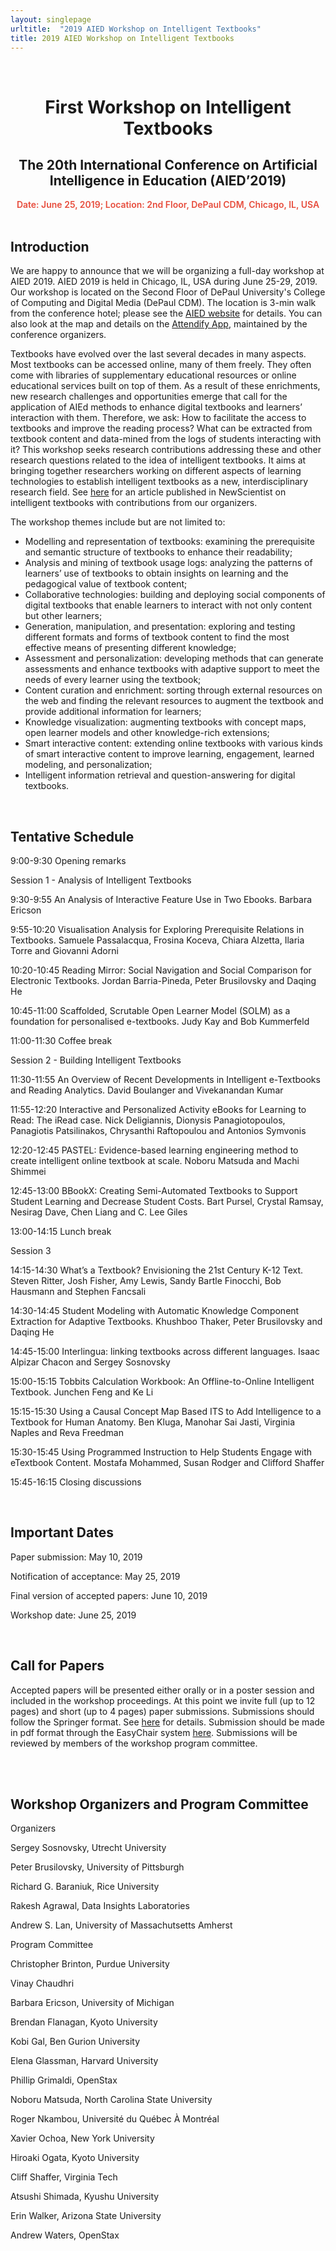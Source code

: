 ```yaml
---
layout: singlepage
urltitle:  "2019 AIED Workshop on Intelligent Textbooks"
title: 2019 AIED Workshop on Intelligent Textbooks
---
```



<br>
<div class="row">
  <div class="col-xs-12">
    <center><h1>First Workshop on Intelligent Textbooks</h1></center>
    <center><h2>The 20th International Conference on Artificial Intelligence in Education (AIED’2019)</h2></center>
    <center><span style="color:#e74c3c;font-weight:600;">
      Date: June 25, 2019;        
      Location: 2nd Floor, DePaul CDM, Chicago, IL, USA     
    </span></center>
  </div>
</div>


<br>
<div class="row" id="intro">
  <div class="col-xs-12">
    <h2>Introduction</h2>
  </div>
</div>
<div class="row">
  <div class="col-xs-12">
    <p>

We are happy to announce that we will be organizing a full-day workshop at AIED 2019. AIED 2019 is held in Chicago, IL, USA during June 25-29, 2019. Our workshop is located on the Second Floor of DePaul University's College of Computing and Digital Media (DePaul CDM). The location is 3-min walk from the conference hotel; please see the <span style="color:#1a1aff;font-weight:400;"><a href="https://caed-lab.com/aied2019/index.html">AIED website</a></span> for details. You can also look at the map and details on the <span style="color:#1a1aff;font-weight:400;"><a href="https://nam05.safelinks.protection.outlook.com/?url=https%3A%2F%2Fsuklaa.us20.list-manage.com%2Ftrack%2Fclick%3Fu%3Df227e5907e43ecaeca460868e%26id%3D9ab55055a2%26e%3D6f637b34f6&data=02%7C01%7Cpeterb%40pitt.edu%7Cf79f4d7dd2344429524008d6ef3d7ee0%7C9ef9f489e0a04eeb87cc3a526112fd0d%7C1%7C0%7C636959444736699823&sdata=aaTA3YolFtE%2BLdC58779%2BLTCFURO6GOf2hJAvq1f0UI%3D&reserved=0">Attendify App</a></span>, maintained by the conference organizers. 
</p>

<p>
Textbooks have evolved over the last several decades in many aspects. Most textbooks can be 
accessed online, many of them freely. They often come with libraries of supplementary educational 
resources or online educational services built on top of them. As a result of these enrichments, 
new research challenges and opportunities emerge that call for the application of AIEd methods 
to enhance digital textbooks and learners’ interaction with them. Therefore, we ask: How to 
facilitate the access to textbooks and improve the reading process? What can be extracted from 
textbook content and data-mined from the logs of students interacting with it? This workshop seeks 
research contributions addressing these and other research questions related to the idea of 
intelligent textbooks. It aims at bringing together researchers working on different aspects of 
learning technologies to establish intelligent textbooks as a new, interdisciplinary research field.
See <span style="color:#1a1aff;font-weight:400;"><a href="https://www.newscientist.com/article/mg22329832-600-digital-textbooks-adapt-to-your-level-as-you-learn/">here</a></span> for an article published in NewScientist on intelligent textbooks with contributions from our organizers.
</p>

The workshop themes include but are not limited to:
<ul>
<li>
Modelling and representation of textbooks: examining the prerequisite and semantic structure of 
textbooks to enhance their readability;
</li>
<li>
Analysis and mining of textbook usage logs: analyzing the patterns of learners’ use of textbooks 
to obtain insights on learning and the pedagogical value of textbook content;
</li>
<li>
Collaborative technologies: building and deploying social components of digital textbooks that 
enable learners to interact with not only content but other learners;
</li>
<li>
Generation, manipulation, and presentation: exploring and testing different formats and forms of 
textbook content to find the most effective means of presenting different knowledge;
</li>
<li>
Assessment and personalization: developing methods that can generate assessments and enhance 
textbooks with adaptive support to meet the needs of every learner using the textbook;
</li>
<li>
Content curation and enrichment: sorting through external resources on the web and finding the 
relevant resources to augment the textbook and provide additional information for learners;   
</li>
<li>
Knowledge visualization: augmenting textbooks with concept maps, open learner models and other 
knowledge-rich extensions;
</li>
<li>
Smart interactive content: extending online textbooks with various kinds of smart interactive 
content to improve learning, engagement, learned modeling, and personalization;
</li>
<li>
Intelligent information retrieval and question-answering for digital textbooks.
</li>
</ul>

  </div>
</div> <br>



<div class="row" id="schedule">
  <div class="col-xs-12">
    <h2>Tentative Schedule</h2>
  </div>
</div>

9:00-9:30 Opening remarks

Session 1 - Analysis of Intelligent Textbooks 

9:30-9:55 An Analysis of Interactive Feature Use in Two Ebooks. Barbara Ericson

9:55-10:20 Visualisation Analysis for Exploring Prerequisite Relations in Textbooks. Samuele Passalacqua, Frosina Koceva, Chiara Alzetta, Ilaria Torre and Giovanni Adorni

10:20-10:45 Reading Mirror: Social Navigation and Social Comparison for Electronic Textbooks. Jordan Barria-Pineda, Peter Brusilovsky and Daqing He

10:45-11:00 Scaffolded, Scrutable Open Learner Model (SOLM) as a foundation for personalised e-textbooks. Judy Kay and Bob Kummerfeld

11:00-11:30 Coffee break

Session 2 - Building Intelligent Textbooks

11:30-11:55 An Overview of Recent Developments in Intelligent e-Textbooks and Reading Analytics. David Boulanger and Vivekanandan Kumar

11:55-12:20 Interactive and Personalized Activity eBooks for Learning to Read: The iRead case. Nick Deligiannis, Dionysis Panagiotopoulos, Panagiotis Patsilinakos, Chrysanthi Raftopoulou and Antonios Symvonis

12:20-12:45 PASTEL: Evidence-based learning engineering method to create intelligent online textbook at scale. Noboru Matsuda and Machi Shimmei

12:45-13:00 BBookX: Creating Semi-Automated Textbooks to Support Student Learning and Decrease Student Costs. Bart Pursel, Crystal Ramsay, Nesirag Dave, Chen Liang and C. Lee Giles

13:00-14:15 Lunch break

Session 3 

14:15-14:30 What’s a Textbook? Envisioning the 21st Century K-12 Text. Steven Ritter, Josh Fisher, Amy Lewis, Sandy Bartle Finocchi, Bob Hausmann and Stephen Fancsali

14:30-14:45 Student Modeling with Automatic Knowledge Component Extraction for Adaptive Textbooks. Khushboo Thaker, Peter Brusilovsky and Daqing He

14:45-15:00 Interlingua: linking textbooks across different languages. Isaac Alpizar Chacon and Sergey Sosnovsky

15:00-15:15 Tobbits Calculation Workbook: An Offline-to-Online Intelligent Textbook. Junchen Feng and Ke Li

15:15-15:30 Using a Causal Concept Map Based ITS to Add Intelligence to a Textbook for Human Anatomy. Ben Kluga, Manohar Sai Jasti, Virginia Naples and Reva Freedman

15:30-15:45 Using Programmed Instruction to Help Students Engage with eTextbook Content. Mostafa Mohammed, Susan Rodger and Clifford Shaffer

15:45-16:15 Closing discussions



<br>

<div class="row" id="dates">
  <div class="col-xs-12">
    <h2>Important Dates</h2>
  </div>
</div>

Paper submission:  May 10, 2019

Notification of acceptance: May 25, 2019

Final version of accepted papers: June 10, 2019

Workshop date: June 25, 2019


<br>

<div class="row" id="cfp">
  <div class="col-xs-12">
    <h2>Call for Papers</h2>
  </div>
</div>
                         
Accepted papers will be presented either orally or in a poster session and included in the workshop proceedings. 
At this point we invite full (up to 12 pages) and short (up to 4 pages) paper submissions.
Submissions should follow the Springer format.
See <span style="color:#1a1aff;font-weight:400;"><a href="https://www.springer.com/computer/lncs?SGWID=0-164-6-793341-0">here</a></span> for details.
Submission should be made in pdf format through the EasyChair system <span style="color:#1a1aff;font-weight:400;"><a href="https://easychair.org/conferences/?conf=intelligenttextbooks">here</a></span>.
Submissions will be reviewed by members of the workshop program committee.

<br>

<!--- -------------------------- ACCEPTED SUBMISSIONS -------------------------

Full papers/talks
* PASTEL: Evidence-based learning engineering method to create intelligent online textbook at scale, Noboru Matsuda and Machi Shimmei
* An Overview of Recent Developments in Intelligent e-Textbooks and Reading Analytics, David Boulanger and Vivekanandan Kumar
* Interactive and Personalized Activity eBooks for Learning to Read: The iRead case, Nick Deligiannis, Dionysis Panagiotopoulos, Panagiotis Patsilinakos, Chrysanthi Raftopoulou and Antonios Symvonis
* Visualisation Analysis for Exploring Prerequisite Relations in Textbooks, 	Samuele Passalacqua, Frosina Koceva, Chiara Alzetta, Ilaria Torre and Giovanni Adorni
* An Analysis of Interactive Feature Use in Two Ebooks, Barbara Ericson
* Reading Mirror: Social Navigation and Social Comparison for Electronic Textbooks, Jordan Barria-Pineda, Peter Brusilovsky and Daqing He

Short papers/talks
* Using Programmed Instruction to Help Students Engage with eTextbook Content, Mostafa Mohammed, Susan Rodger and Clifford Shaffer
* Using a Causal Concept Map Based ITS to Add Intelligence to a Textbook for Human Anatomy, Ben Kluga, Manohar Sai Jasti, Virginia Naples and Reva Freedman
* Interlingua: linking textbooks across different languages, Isaac Alpizar Chacon and Sergey Sosnovsky
* Tobbits Calculation Workbook: An Offline-to-Online Intelligent Textbook, Junchen Feng and Ke Li
* What’s a Textbook? Envisioning the 21st Century K-12 Text, Steven Ritter, Josh Fisher, Amy Lewis, Sandy Bartle Finocchi, Bob Hausmann and Stephen Fancsali
* BBookX: Creating Semi-Automated Textbooks to Support Student Learning and Decrease Student Costs, Bart Pursel, Crystal Ramsay, Nesirag Dave, Chen Liang and C. Lee Giles
* Student Modeling with Automatic Knowledge Component Extraction for Adaptive Textbooks, 	Khushboo Thaker, Peter Brusilovsky and Daqing He
* Scaffolded, Scrutable Open Learner Model (SOLM) as a foundation for personalised e-textbooks, Judy Kay and Bob Kummerfeld

--->

<br>

<div class="row" id="organizers">
  <div class="col-xs-12">
    <h2>Workshop Organizers and Program Committee</h2>
  </div>
</div>

Organizers

Sergey Sosnovsky, Utrecht University

Peter Brusilovsky, University of Pittsburgh

Richard G. Baraniuk, Rice University 

Rakesh Agrawal, Data Insights Laboratories

Andrew S. Lan, University of Massachutsetts Amherst 

Program Committee

Christopher	Brinton, Purdue University

Vinay	Chaudhri

Barbara	Ericson, University of Michigan

Brendan	Flanagan, Kyoto University

Kobi Gal, Ben Gurion University

Elena	Glassman, Harvard University

Phillip Grimaldi, OpenStax

Noboru	Matsuda, North Carolina State University

Roger	Nkambou, Université du Québec À Montréal

Xavier Ochoa, New York University

Hiroaki	Ogata, Kyoto University

Cliff	Shaffer, Virginia Tech

Atsushi Shimada, Kyushu University

Erin Walker, Arizona State University

Andrew Waters, OpenStax


